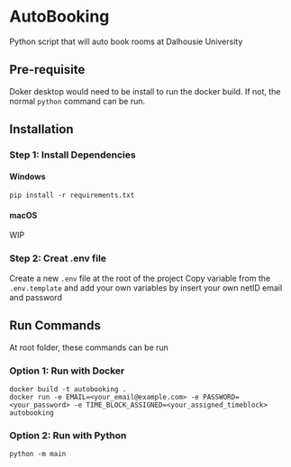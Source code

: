 # AutoBooking
Python script that will auto book rooms at Dalhousie University

## Pre-requisite
Doker desktop would need to be install to run the docker build.
If not, the normal `python` command can be run.

## Installation
### Step 1: Install Dependencies
#### Windows
```
pip install -r requirements.txt
```

#### macOS
WIP


### Step 2: Creat .env file
Create a new `.env` file at the root of the project
Copy variable from the `.env.template` and add your own variables by insert your own netID email and password

## Run Commands
At root folder, these commands can be run

### Option 1: Run with Docker
```
docker build -t autobooking .
docker run -e EMAIL=<your_email@example.com> -e PASSWORD=<your_password> -e TIME_BLOCK_ASSIGNED=<your_assigned_timeblock> autobooking
```

### Option 2: Run with Python
```
python -m main
```
